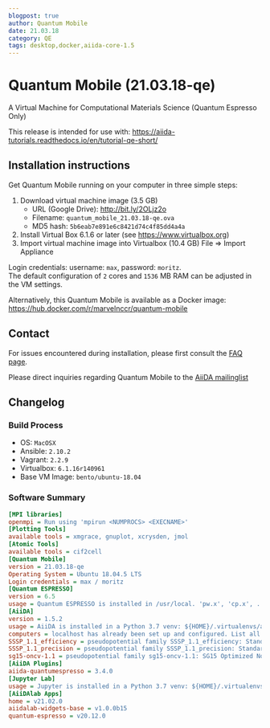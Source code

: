 ```yaml
---
blogpost: true
author: Quantum Mobile
date: 21.03.18
category: QE
tags: desktop,docker,aiida-core-1.5
---
```


# Quantum Mobile (21.03.18-qe)

A Virtual Machine for Computational Materials Science (Quantum Espresso Only)

This release is intended for use with: <https://aiida-tutorials.readthedocs.io/en/tutorial-qe-short/>

## Installation instructions

Get Quantum Mobile running on your computer in three simple steps:

 1. Download virtual machine image (3.5 GB)
    - URL (Google Drive): <http://bit.ly/2OLjz2o>
    - Filename: `quantum_mobile_21.03.18-qe.ova`
    - MD5 hash: `5b6eab7e891e6c8421d74c4f85dd4a4a`
 2. Install Virtual Box 6.1.6 or later (see <https://www.virtualbox.org>)
 3. Import virtual machine image into Virtualbox (10.4 GB)
    File => Import Appliance

Login credentials: username: `max`, password: `moritz`.  
The default configuration of `2` cores and `1536` MB RAM can be adjusted in the VM settings.

Alternatively, this Quantum Mobile is available as a Docker image: <https://hub.docker.com/r/marvelnccr/quantum-mobile>

## Contact

For issues encountered during installation, please first consult the [FAQ page](https://github.com/marvel-nccr/quantum-mobile/wiki/Frequently-Asked-Questions#virtualbox-installationstartup-issues).

Please direct inquiries regarding Quantum Mobile to the [AiiDA mailinglist](http://www.aiida.net/mailing-list/)

## Changelog

### Build Process

- OS: `MacOSX`
- Ansible: `2.10.2`
- Vagrant: `2.2.9`
- Virtualbox: `6.1.16r140961`
- Base VM Image: `bento/ubuntu-18.04`

### Software Summary

```ini
[MPI libraries]
openmpi = Run using 'mpirun <NUMPROCS> <EXECNAME>'
[Plotting Tools]
available tools = xmgrace, gnuplot, xcrysden, jmol
[Atomic Tools]
available tools = cif2cell
[Quantum Mobile]
version = 21.03.18-qe
Operating System = Ubuntu 18.04.5 LTS
Login credentials = max / moritz
[Quantum ESPRESSO]
version = 6.5
usage = Quantum ESPRESSO is installed in /usr/local. 'pw.x', 'cp.x', ... have been added to the PATH
[AiiDA]
version = 1.5.2
usage = AiiDA is installed in a Python 3.7 venv: ${HOME}/.virtualenvs/aiida. Type 'workon aiida' to get access to the 'verdi' commands. See https://aiidateam.github.io/aiida-registry for plugin information.
computers = localhost has already been set up and configured. List all available computers with 'verdi computer list -a'
SSSP_1.1_efficiency = pseudopotential family SSSP_1.1_efficiency: Standard Solid State Pseudopotentials (efficiency) for the PBE functional homepage: https://materialscloud.org/sssp/
SSSP_1.1_precision = pseudopotential family SSSP_1.1_precision: Standard Solid State Pseudopotentials (precision) for the PBE functional homepage: https://materialscloud.org/sssp/
sg15-oncv-1.1 = pseudopotential family sg15-oncv-1.1: SG15 Optimized Norm-Conserving Vanderbilt (ONCV) pseudopotentials homepage: http://www.quantum-simulation.org/potentials/sg15_oncv/
[AiiDA Plugins]
aiida-quantumespresso = 3.4.0
[Jupyter Lab]
usage = Jupyter is installed in a Python 3.7 venv: ${HOME}/.virtualenvs/jupyter. Type 'aiida-jupyterlab' to launch Jupyter Lab, and select the 'python3' kernel.
[AiiDAlab Apps]
home = v21.02.0
aiidalab-widgets-base = v1.0.0b15
quantum-espresso = v20.12.0
```
